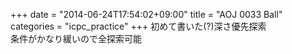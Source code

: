 +++
date = "2014-06-24T17:54:02+09:00"
title = "AOJ 0033 Ball"
categories = "icpc_practice"
+++
初めて書いた(?)深さ優先探索  
条件がかなり緩いので全探索可能  
  
<script  src="http://gist-it.appspot.com/github/zaburo-ch/icpc_practice/blob/master/aoj0033.cpp"></script>